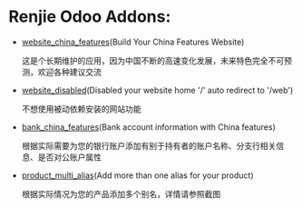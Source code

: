 # Renjie Odoo Addons:

* [website_china_features](https://www.odoo.com/apps/modules/9.0/website_china_features/)(Build Your China Features Website)

    这是个长期维护的应用，因为中国不断的高速变化发展，未来特色完全不可预测，欢迎各种建议交流

* [website_disabled](https://www.odoo.com/apps/modules/9.0/website_disabled/)(Disabled your website home '/' auto redirect to '/web')

    不想使用被动依赖安装的网站功能

* [bank_china_features](https://www.odoo.com/apps/modules/9.0/bank_china_features/)(Bank account information with China features)

    根据实际需要为您的银行账户添加有别于持有者的账户名称、分支行相关信息、是否对公账户属性

* [product_multi_alias](https://www.odoo.com/apps/modules/9.0/product_multi_alias/)(Add more than one alias for your product)

    根据实际情况为您的产品添加多个别名，详情请参照截图
